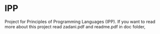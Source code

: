 # IPP
Project for Principles of Programming Languages (IPP). If you want to read more about this project read zadani.pdf and readme.pdf in doc folder,
